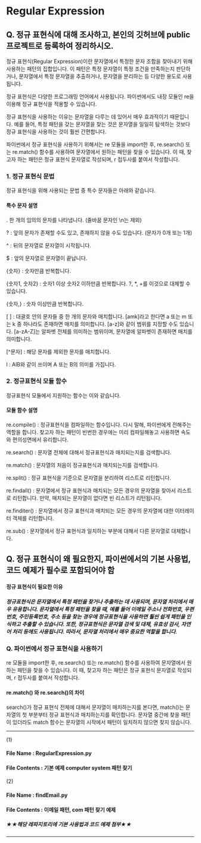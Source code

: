 # Regular Expression
#####                        

## Q. 정규 표현식에 대해 조사하고, 본인의 깃허브에 public 프로젝트로 등록하여 정리하시오. </h2>
정규 표현식(Regular Expression)이란 문자열에서 특정한 문자 조합을 찾아내기 위해 사용하는 패턴의 집합입니다. 이 패턴은 특정 문자열이 특정 조건을 만족하는지 판단하거나, 문자열에서 특정 문자열을 추출하거나, 문자열을 분리하는 등 다양한 용도로 사용됩니다. 

정규 표현식은 다양한 프로그래밍 언어에서 사용됩니다. 파이썬에서도 내장 모듈인 re을 이용해 정규 표현식을 적용할 수 있습니다.

정규 표현식을 사용하는 이유는 문자열을 다루는 데 있어서 매우 효과적이기 때문입니다. 예를 들어, 특정 패턴을 갖는 문자열을 찾는 것은 문자열을 일일히 탐색하는 것보다 정규 표현식을 사용하는 것이 훨씬 간편합니다.

파이썬에서 정규 표현식을 사용하기 위해서는 re 모듈을 import한 후, re.search() 또는 re.match() 함수를 사용하여 문자열에서 원하는 패턴을 찾을 수 있습니다. 이 때, 찾고자 하는 패턴은 정규 표현식 문자열로 작성되며, r 접두사를 붙여서 작성합니다.

### 1. 정규 표현식 문법</h3>
정규 표현식을 위해 사용되는 문법 중 특수 문자들은 아래와 같습니다.

#### 특수 문자	설명 </p>
.	 한 개의 임의의 문자를 나타냅니다. (줄바꿈 문자인 \n는 제외)</p>
?	: 앞의 문자가 존재할 수도 있고, 존재하지 않을 수도 있습니다. (문자가 0개 또는 1개)</p>
^	: 뒤의 문자열로 문자열이 시작됩니다.</p>
$	: 앞의 문자열로 문자열이 끝납니다.</p>
{숫자} : 숫자만큼 반복합니다.</p>
{숫자1, 숫자2} : 숫자1 이상 숫자2 이하만큼 반복합니다. ?, *, +를 이것으로 대체할 수 있습니다.</p>
{숫자,}	: 숫자 이상만큼 반복합니다.</p>
[ ]	: 대괄호 안의 문자들 중 한 개의 문자와 매치합니다. [amk]라고 한다면 a 또는 m 또는 k 중 하나라도 존재하면 매치를 의미합니다. [a-z]와 같이 범위를 지정할 수도 있습니다. [a-zA-Z]는 알파벳 전체를 의미하는 범위이며, 문자열에 알파벳이 존재하면 매치를 의미합니다.</p>
[^문자]	: 해당 문자를 제외한 문자를 매치합니다.</p>
l :	AlB와 같이 쓰이며 A 또는 B의 의미를 가집니다.</p>
</p>


### 2. 정규표현식 모듈 함수</h3>
정규표현식 모듈에서 지원하는 함수는 이와 같습니다.

#### 모듈 함수	설명</p>
re.compile() : 정규표현식을 컴파일하는 함수입니다. 다시 말해, 파이썬에게 전해주는 역할을 합니다. 찾고자 하는 패턴이 빈번한 경우에는 미리 컴파일해놓고 사용하면 속도와 편의성면에서 유리합니다.</p>
re.search()	: 문자열 전체에 대해서 정규표현식과 매치되는지를 검색합니다.</p>
re.match() : 문자열의 처음이 정규표현식과 매치되는지를 검색합니다.</p>
re.split() : 정규 표현식을 기준으로 문자열을 분리하여 리스트로 리턴합니다.</p>
re.findall() : 문자열에서 정규 표현식과 매치되는 모든 경우의 문자열을 찾아서 리스트로 리턴합니다. 만약, 매치되는 문자열이 없다면 빈 리스트가 리턴됩니다.</p>
re.finditer() : 문자열에서 정규 표현식과 매치되는 모든 경우의 문자열에 대한 이터레이터 객체를 리턴합니다.</p>
re.sub() : 문자열에서 정규 표현식과 일치하는 부분에 대해서 다른 문자열로 대체합니다.</p>
</p>


## Q. 정규 표현식이 왜 필요한지, 파이썬에서의 기본 사용법, 코드 예제가 필수로 포함되어야 함 </h2>
#### 정규 표현식이 필요한 이유 </h3>
##### 정규표현식은 문자열에서 특정 패턴을 찾거나 추출하는 데 사용되며, 문자열 처리에서 매우 유용합니다. 문자열에서 특정 패턴을 찾을 때, 예를 들어 이메일 주소나 전화번호, 우편번호, 주민등록번호, 주소 등을 찾는 경우에 정규표현식을 사용하면 훨씬 쉽게 패턴을 인식하고 추출할 수 있습니다. 또한, 정규표현식은 문자열 검색 및 대체, 유효성 검사, 자연어 처리 등에도 사용됩니다. 따라서, 문자열 처리에서 매우 중요한 역할을 합니다. </h5> 

### Q. 파이썬에서 정규 표현식을 사용하기 </h3>
re 모듈을 import한 후, re.search() 또는 re.match() 함수를 사용하여 문자열에서 원하는 패턴을 찾을 수 있습니다. 이 때, 찾고자 하는 패턴은 정규 표현식 문자열로 작성되며, r 접두사를 붙여서 작성합니다.

#### re.match() 와 re.search()의 차이</h3></p>
search()가 정규 표현식 전체에 대해서 문자열이 매치하는지를 본다면, match()는 문자열의 첫 부분부터 정규 표현식과 매치하는지를 확인합니다. 문자열 중간에 찾을 패턴이 있더라도 match 함수는 문자열의 시작에서 패턴이 일치하지 않으면 찾지 않습니다.

------------------------------------------------------------------
(1)
#### File Name : RegularExpression.py 
#### File Contents : 기본 예제 computer system 패턴 찾기

(2)
#### File Name : findEmail.py
#### File Contents : 이메일 패턴, com 패턴 찾기 예제

##### ★★해당 레파지토리에 기본 사용법과 코드 예제 첨부★★ 
-----------------------------------------------------------------
